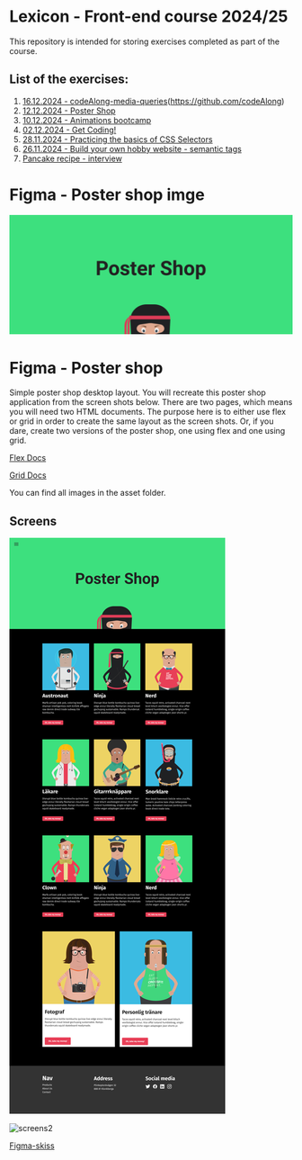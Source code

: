 # Lexicon - Front-end course 2024/25
This repository is intended for storing exercises completed as part of the course.
## List of the exercises:
1. [16.12.2024 - codeAlong-media-queries](https://github.com/Lexicon-frontend-2024-2025/lecture-16-dec/blob/codeAlong-media-queries/exercises.md)(https://github.com/codeAlong)
1. [12.12.2024 - Poster Shop](https://github.com/poster-shop-cube)
1. [10.12.2024 - Animations bootcamp](https://github.com/v49-animation-bootcamp)
1. [02.12.2024 - Get Coding!](https://github.com/topmar/v49-monday)
1. [28.11.2024 - Practicing the basics of CSS Selectors](https://github.com/v48-thursday)
1. [26.11.2024 - Build your own hobby website - semantic tags](https://github.com//v48-tuesday)
1. [Pancake recipe - interview](https://github.com/interview-pancake)


# Figma - Poster shop imge

![poster](./poster.png)

# Figma - Poster shop

Simple poster shop desktop layout. You will recreate this poster shop application from the screen shots below. There are two pages, which means you will need two HTML documents. The purpose here is to either use flex or grid in order to create the same layout as the screen shots. Or, if you dare, create two versions of the poster shop, one using flex and one using grid.

[Flex Docs](https://css-tricks.com/snippets/css/a-guide-to-flexbox/)

[Grid Docs](https://css-tricks.com/snippets/css/complete-guide-grid/)

You can find all images in the asset folder.

## Screens

![screens](./screens.png)

![screens2](./check-out.png)

[Figma-skiss](https://www.figma.com/design/ApkqGdPVOlTaKVX6r12bGv/Poster-Shop?node-id=0-1&t=z9UfUacDEaOYwPWV-1)
